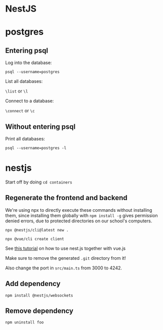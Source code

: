 # NestJS

# postgres

## Entering psql

Log into the database:

`psql --username=postgres`

List all databases:

`\list` or `\l`

Connect to a database:

`\connect` or `\c`

## Without entering psql

Print all databases:

`psql --username=postgres -l`

# nestjs

Start off by doing `cd containers`

## Regenerate the frontend and backend

We're using npx to directly execute these commands without installing them, since installing them globally with `npm install -g` gives permission denied errors, due to protected directories on our school's computers.

`npx @nestjs/cli@latest new .`

`npx @vue/cli create client`

See [this tutorial](https://medium.com/js-dojo/how-to-serve-vue-with-nest-f23f10b33e1) on how to use nest.js together with vue.js

Make sure to remove the generated `.git` directory from it!

Also change the port in `src/main.ts` from 3000 to 4242.

## Add dependency

`npm install @nestjs/websockets`

## Remove dependency

`npm uninstall foo`
